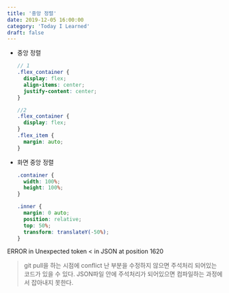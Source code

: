 ```yaml
---
title: '중앙 정렬'
date: 2019-12-05 16:00:00
category: 'Today I Learned'
draft: false
---
```




- 중앙 정렬

  ```scss
  // 1
  .flex_container {
    display: flex;
    align-items: center;
    justify-content: center;
  }
  
  //2
  .flex_container {
    display: flex;
  }
  .flex_item {
    margin: auto;
  }
  ```



- 화면 중앙 정렬

  ```scss
  .container {
  	width: 100%;
  	height: 100%;
  }
  
  .inner {
  	margin: 0 auto;
  	position: relative;
  	top: 50%;
  	transform: translateY(-50%);
  }
  ```



ERROR in Unexpected token < in JSON at position 1620

> git pull을 하는 시점에 conflict 난 부분을 수정하지 않으면 주석처리 되어있는 코드가 있을 수 있다. JSON파일 안에 주석처리가 되어있으면 컴파일하는 과정에서 잡아내지 못한다.

